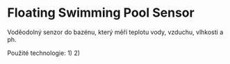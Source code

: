 # Floating Swimming Pool Sensor
Voděodolný senzor do bazénu, který měří teplotu vody, vzduchu, vlhkosti a ph.


Použité technologie: 
  1) 
  2)
